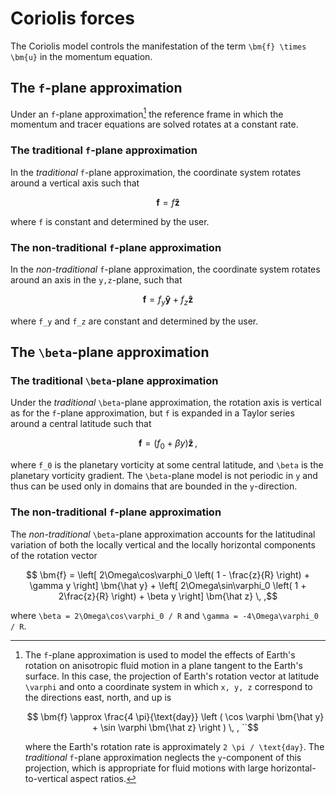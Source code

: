# Coriolis forces

The Coriolis model controls the manifestation of the term ``\bm{f} \times \bm{u}`` in the momentum equation.

## The ``f``-plane approximation

Under an ``f``-plane approximation[^3] the reference frame in which
the momentum and tracer equations are solved rotates at a constant rate.

### The traditional ``f``-plane approximation

In the *traditional* ``f``-plane approximation, the coordinate system rotates around
a vertical axis such that
```math
    \bm{f} = f \bm{\hat z}
```
where ``f`` is constant and determined by the user.

### The non-traditional ``f``-plane approximation

In the *non-traditional* ``f``-plane approximation, the coordinate system rotates around
an axis in the ``y,z``-plane, such that
```math
    \bm{f} = f_y \bm{\hat y} + f_z \bm{\hat z}
```
where ``f_y`` and ``f_z`` are constant and determined by the user.


[^3]: The ``f``-plane approximation is used to model the effects of Earth's rotation on
      anisotropic fluid motion in a plane tangent to the Earth's surface. In this case, the projection of Earth's
      rotation vector at latitude ``\varphi`` and onto a coordinate system in which ``x, y, z`` correspond to the
      directions east, north, and up is
      ```math
          \bm{f} \approx \frac{4 \pi}{\text{day}} \left ( \cos \varphi \bm{\hat y} + \sin \varphi \bm{\hat z} \right ) \, , ``
      ```
      where the Earth's rotation rate is approximately ``2 \pi / \text{day}``.
      The *traditional* ``f``-plane approximation neglects the ``y``-component of this projection, which is appropriate for
      fluid motions with large horizontal-to-vertical aspect ratios.

## The ``\beta``-plane approximation

### The traditional ``\beta``-plane approximation

Under the *traditional* ``\beta``-plane approximation, the rotation axis is vertical as for the
``f``-plane approximation, but ``f`` is expanded in a Taylor series around a central latitude such that
```math
    \bm{f} = \left ( f_0 + \beta y \right ) \bm{\hat z} \, ,
```
where ``f_0`` is the planetary vorticity at some central latitude, and ``\beta`` is the
planetary vorticity gradient.
The ``\beta``-plane model is not periodic in ``y`` and thus can be used only in domains that
are bounded in the ``y``-direction.

### The non-traditional ``f``-plane approximation

The *non-traditional* ``\beta``-plane approximation accounts for the latitudinal variation of both
the locally vertical and the locally horizontal components of the rotation vector
```math
    \bm{f} = \left[ 2\Omega\cos\varphi_0 \left( 1 -  \frac{z}{R} \right) + \gamma y \right] \bm{\hat y}
           + \left[ 2\Omega\sin\varphi_0 \left( 1 + 2\frac{z}{R} \right) + \beta  y \right] \bm{\hat z} \, ,
```
where ``\beta = 2\Omega\cos\varphi_0 / R`` and ``\gamma = -4\Omega\varphi_0 / R``.
